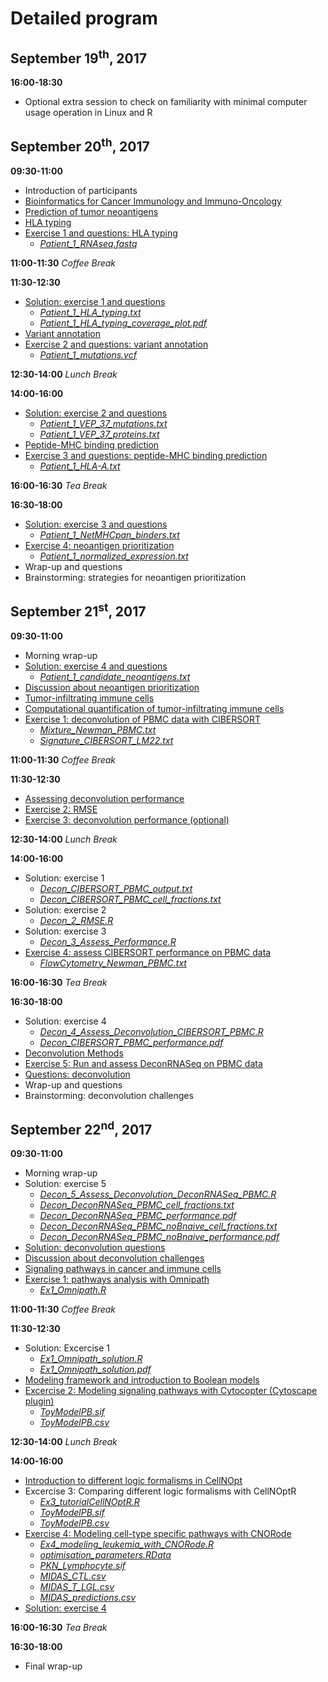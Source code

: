 # Detailed program


## September 19<sup>th</sup>, 2017
**16:00-18:30**
* Optional extra session to check on familiarity with minimal computer usage operation in Linux and R


## September 20<sup>th</sup>, 2017
**09:30-11:00** 
* Introduction of participants
* [Bioinformatics for Cancer Immunology and Immuno-Oncology](Material/1_1_Intro.pdf)
* [Prediction of tumor neoantigens](Material/1_2_Prediction_of_tumor_neoantigens.pdf)
* [HLA typing](Material/1_3_HLA_typing.pdf)
* [Exercise 1 and questions: HLA typing](Material/Neoantigen_ex_1.pdf)
  * [*Patient_1_RNAseq.fastq*](Input_data/Patient_1_RNAseq.fastq)

**11:00-11:30**
*Coffee Break*

**11:30-12:30**
* [Solution: exercise 1 and questions](Material/Neoantigen_ex_1_sol.pdf)
  * [*Patient_1_HLA_typing.txt*](Material/Patient_1_HLA_typing.txt)
  * [*Patient_1_HLA_typing_coverage_plot.pdf*](Material/Patient_1_HLA_typing_coverage_plot.pdf)
* [Variant annotation](Material/1_4_Variant_annotation.pdf)
* [Exercise 2 and questions: variant annotation](Material/Neoantigen_ex_2.pdf)
  * [*Patient_1_mutations.vcf*](Input_data/Patient_1_mutations.vcf)

**12:30-14:00**
*Lunch Break*

**14:00-16:00**
* [Solution: exercise 2 and questions](Material/Neoantigen_ex_2_sol.pdf)
  * [*Patient_1_VEP_37_mutations.txt*](Material/Patient_1_VEP_37_mutations.txt)
  * [*Patient_1_VEP_37_proteins.txt*](Material/Patient_1_VEP_37_proteins.txt)
* [Peptide-MHC binding prediction](Material/1_5_Peptide-MHC_binding_prediction.pdf)
* [Exercise 3 and questions: peptide-MHC binding prediction](Material/Neoantigen_ex_3.pdf)
  * [*Patient_1_HLA-A.txt*](Input_data/Patient_1_HLA-A.txt)

**16:00-16:30**
*Tea Break*

**16:30-18:00**
* [Solution: exercise 3 and questions](Material/Neoantigen_ex_3_sol.pdf)
  * [*Patient_1_NetMHCpan_binders.txt*](Material/Patient_1_NetMHCpan_binders.txt)
* [Exercise 4: neoantigen prioritization](Material/Neoantigen_ex_4.pdf)
  * [*Patient_1_normalized_expression.txt*](Input_data/Patient_1_normalized_expression.txt)
* Wrap-up and questions
* Brainstorming: strategies for neoantigen prioritization


## September 21<sup>st</sup>, 2017

**09:30-11:00** 
* Morning wrap-up
* [Solution: exercise 4 and questions](Material/Neoantigen_ex_4_sol.pdf)
  * [*Patient_1_candidate_neoantigens.txt*](Material/Patient_1_candidate_neoantigens.txt)
* [Discussion about neoantigen prioritization](Material/1_6_Neoantigen_priotization.pdf)
* [Tumor-infiltrating immune cells](Material/2_1_Tumor-infiltrating_immune_cells.pdf)
* [Computational quantification of tumor-infiltrating immune cells](Material/2_2_Computational_quantification_of_tumor_infiltrating_immune_cells.pdf)
* [Exercise 1: deconvolution of PBMC data with CIBERSORT](Material/Deconvolution_ex_1.pdf)
  * [*Mixture_Newman_PBMC.txt*](Input_data/Mixture_Newman_PBMC.txt)
  * [*Signature_CIBERSORT_LM22.txt*](Input_data/Signature_CIBERSORT_LM22.txt)

**11:00-11:30**
*Coffee Break*

**11:30-12:30**
* [Assessing deconvolution performance](Material/2_3_Assessing_deconvolution_performance.pdf)
* [Exercise 2: RMSE](Material/Deconvolution_ex_2.pdf)
* [Exercise 3: deconvolution performance (optional)](Material/Deconvolution_ex_3.pdf)

**12:30-14:00**
*Lunch Break*

**14:00-16:00**
* Solution: exercise 1
  * [*Decon_CIBERSORT_PBMC_output.txt*](Material/Decon_CIBERSORT_PBMC_output.txt)
  * [*Decon_CIBERSORT_PBMC_cell_fractions.txt*](Material/Decon_CIBERSORT_PBMC_cell_fractions.txt)
* Solution: exercise 2
  * [*Decon_2_RMSE.R*](Material/Decon_2_RMSE.R)
* Solution: exercise 3
  * [*Decon_3_Assess_Performance.R*](Material/Decon_3_Assess_Performance.R)
* [Exercise 4: assess CIBERSORT performance on PBMC data](Material/Deconvolution_ex_4.pdf)
  * [*FlowCytometry_Newman_PBMC.txt*](Input_data/FlowCytometry_Newman_PBMC.txt)

**16:00-16:30**
*Tea Break*

**16:30-18:00**
* Solution: exercise 4
  * [*Decon_4_Assess_Deconvolution_CIBERSORT_PBMC.R*](Material/Decon_4_Assess_Deconvolution_CIBERSORT_PBMC.R)
  * [*Decon_CIBERSORT_PBMC_performance.pdf*](Material/Decon_CIBERSORT_PBMC_performance.pdf)
* [Deconvolution Methods](Material/2_4_Deconvolution_methods.pdf)
* [Exercise 5: Run and assess DeconRNASeq on PBMC data](Material/Deconvolution_ex_5.pdf)
* [Questions: deconvolution](Material/Deconvolution_questions.pdf)
* Wrap-up and questions
* Brainstorming: deconvolution challenges

 

## September 22<sup>nd</sup>, 2017

**09:30-11:00** 
* Morning wrap-up
* Solution: exercise 5
  * [*Decon_5_Assess_Deconvolution_DeconRNASeq_PBMC.R*](Material/Decon_5_Assess_Deconvolution_DeconRNASeq_PBMC.R)
  * [*Decon_DeconRNASeq_PBMC_cell_fractions.txt*](Material/Decon_DeconRNASeq_PBMC_cell_fractions.txt)
  * [*Decon_DeconRNASeq_PBMC_performance.pdf*](Material/Decon_DeconRNASeq_PBMC_performance.pdf)
  * [*Decon_DeconRNASeq_PBMC_noBnaive_cell_fractions.txt*](Material/Decon_DeconRNASeq_PBMC_noBnaive_cell_fractions.txt)
  * [*Decon_DeconRNASeq_PBMC_noBnaive_performance.pdf*](Material/Decon_DeconRNASeq_PBMC_noBnaive_performance.pdf)
* [Solution: deconvolution questions](Material/Deconvolution_questions_sol.pdf)
* [Discussion about deconvolution challenges](Material/2_5_Deconvolution_challenges.pdf)
* [Signaling pathways in cancer and immune cells](Material/3_1_Signaling_pathways_in_cancer_and_immune_cells.pdf)
* [Exercise 1: pathways analysis with Omnipath](Material/Ex1_Omnipath.pdf)
  * [*Ex1_Omnipath.R*](Material/Ex1_Omnipath.R)

**11:00-11:30**
*Coffee Break*

**11:30-12:30**
* Solution: Excercise 1
  * [*Ex1_Omnipath_solution.R*](Material/Ex1_Omnipath_solution.R)
  * [*Ex1_Omnipath_solution.pdf*](Material/Ex1_Omnipath_solution.pdf)
* [Modeling framework and introduction to Boolean models](Material/3_2_Modeling_framework_and_introduction_to_Boolean_models.pdf)
* [Excercise 2: Modeling signaling pathways with Cytocopter (Cytoscape plugin)](Material/Ex2_CytocoptR)
  * [*ToyModelPB.sif*](Input_data/ToyModelPB.sif)
  * [*ToyModelPB.csv*](Input_data/ToyModelPB.csv)

**12:30-14:00**
*Lunch Break*

**14:00-16:00**
* [Introduction to different logic formalisms in CellNOpt](Material/3_3_Introduction_to_different_logic_formalisms_in_CellNOpt.pdf)
* Excercise 3: Comparing different logic formalisms with CellNOptR
  * [*Ex3_tutorialCellNOptR.R*](Material/Ex3_tutorialCellNOptR.R)
  * [*ToyModelPB.sif*](Input_data/ToyModelPB.sif)
  * [*ToyModelPB.csv*](Input_data/ToyModelPB.csv)
* [Exercise 4: Modeling cell-type specific pathways with CNORode](Material/Ex4_modeling_leukemia_with_CNORode.pdf)
  * [*Ex4_modeling_leukemia_with_CNORode.R*](Input_data/Ex4_modeling_leukemia_with_CNORode.R)
  * [*optimisation_parameters.RData*](Input_data/optimisation_parameters.RData)
  * [*PKN_Lymphocyte.sif*](Input_data/PKN_Lymphocyte.sif)
  * [*MIDAS_CTL.csv*](Input_data/MIDAS_CTL.csv)
  * [*MIDAS_T_LGL.csv*](Input_data/MIDAS_T_LGL.csv)
  * [*MIDAS_predictions.csv*](Input_data/MIDAS_predictions.csv)
 * [Solution: exercise 4](Material/Ex4_modeling_leukemia_with_CNORode_solution.R)

**16:00-16:30**
*Tea Break*

**16:30-18:00**
* Final wrap-up

